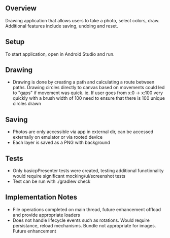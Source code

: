 ## Overview
Drawing application that allows users to take a photo, select colors, draw. Additional features include saving, undoing and reset.

## Setup
To start application, open in Android Studio and run.

## Drawing
- Drawing is done by creating a path and calculating a route between paths. Drawing circles directly to canvas based on movements could led to "gaps" if movement was quick. ie. If user goes from x:0 -> x:100 very quickly with a brush width of 100 need to ensure that there is 100 unique circles drawn

## Saving
- Photos are only accessible via app in external dir, can be accessed externally on emulator or via rooted device
- Each layer is saved as a PNG with background

## Tests
- Only basicpPresenter tests were created, testing additional functionality would require significant mocking/ui/screenshot tests
- Test can be run with ./gradlew check

## Implementation Notes
- File operations completed on main thread, future enhancement offload and provide appropriate loaders
- Does not handle lifecycle events such as rotations. Would require persistance, reload mechanisms. Bundle not appropriate for images. Future enhancement
